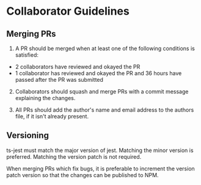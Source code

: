 # Collaborator Guidelines

## Merging PRs

1. A PR should be merged when at least one of the following conditions is satisfied:

- 2 collaborators have reviewed and okayed the PR
- 1 collaborator has reviewed and okayed the PR and 36 hours have passed after the PR was submitted

2. Collaborators should squash and merge PRs with a commit message explaining the changes.

3. All PRs should add the author's name and email address to the authors file, if it isn't already present.

## Versioning

ts-jest must match the major version of jest. Matching the minor version is preferred. Matching the version patch is not required.

When merging PRs which fix bugs, it is preferable to increment the version patch version so that the changes can be published to NPM.
